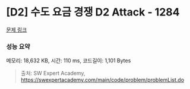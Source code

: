 # [D2] 수도 요금 경쟁 D2 Attack - 1284 

[문제 링크](https://swexpertacademy.com/main/code/problem/problemDetail.do?contestProbId=AV189xUaI8UCFAZN) 

### 성능 요약

메모리: 18,632 KB, 시간: 110 ms, 코드길이: 1,101 Bytes



> 출처: SW Expert Academy, https://swexpertacademy.com/main/code/problem/problemList.do